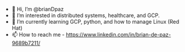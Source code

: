 - 👋 Hi, I’m @brianDpaz
- 👀 I’m interested in distributed systems, healthcare, and GCP.
- 🌱 I’m currently learning GCP, python, and how to manage Linux (Red Hat)
- 📫 How to reach me - https://www.linkedin.com/in/brian-de-paz-9689b7211/ 

<!---
brianDpaz/brianDpaz is a ✨ special ✨ repository because its `README.md` (this file) appears on your GitHub profile.
You can click the Preview link to take a look at your changes.
--->
